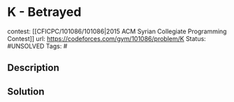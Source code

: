 # K - Betrayed

contest: [[CFICPC/101086/101086|2015 ACM Syrian Collegiate Programming Contest]]
url: https://codeforces.com/gym/101086/problem/K
Status: #UNSOLVED
Tags: #

## Description

## Solution

